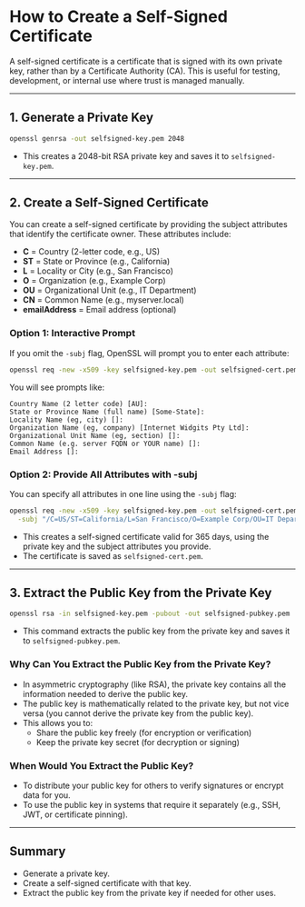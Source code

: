 # How to Create a Self-Signed Certificate

A self-signed certificate is a certificate that is signed with its own private key, rather than by a Certificate Authority (CA). This is useful for testing, development, or internal use where trust is managed manually.

---

## 1. Generate a Private Key

```sh
openssl genrsa -out selfsigned-key.pem 2048
```

- This creates a 2048-bit RSA private key and saves it to `selfsigned-key.pem`.

---

## 2. Create a Self-Signed Certificate

You can create a self-signed certificate by providing the subject attributes that identify the certificate owner. These attributes include:

- **C** = Country (2-letter code, e.g., US)
- **ST** = State or Province (e.g., California)
- **L** = Locality or City (e.g., San Francisco)
- **O** = Organization (e.g., Example Corp)
- **OU** = Organizational Unit (e.g., IT Department)
- **CN** = Common Name (e.g., myserver.local)
- **emailAddress** = Email address (optional)

### Option 1: Interactive Prompt

If you omit the `-subj` flag, OpenSSL will prompt you to enter each attribute:

```sh
openssl req -new -x509 -key selfsigned-key.pem -out selfsigned-cert.pem -days 365
```

You will see prompts like:

```
Country Name (2 letter code) [AU]:
State or Province Name (full name) [Some-State]:
Locality Name (eg, city) []:
Organization Name (eg, company) [Internet Widgits Pty Ltd]:
Organizational Unit Name (eg, section) []:
Common Name (e.g. server FQDN or YOUR name) []:
Email Address []:
```

### Option 2: Provide All Attributes with -subj

You can specify all attributes in one line using the `-subj` flag:

```sh
openssl req -new -x509 -key selfsigned-key.pem -out selfsigned-cert.pem -days 365 \
  -subj "/C=US/ST=California/L=San Francisco/O=Example Corp/OU=IT Department/CN=myserver.local/emailAddress=admin@example.com"
```

- This creates a self-signed certificate valid for 365 days, using the private key and the subject attributes you provide.
- The certificate is saved as `selfsigned-cert.pem`.

---

## 3. Extract the Public Key from the Private Key

```sh
openssl rsa -in selfsigned-key.pem -pubout -out selfsigned-pubkey.pem
```

- This command extracts the public key from the private key and saves it to `selfsigned-pubkey.pem`.

### Why Can You Extract the Public Key from the Private Key?

- In asymmetric cryptography (like RSA), the private key contains all the information needed to derive the public key.
- The public key is mathematically related to the private key, but not vice versa (you cannot derive the private key from the public key).
- This allows you to:
  - Share the public key freely (for encryption or verification)
  - Keep the private key secret (for decryption or signing)

### When Would You Extract the Public Key?

- To distribute your public key for others to verify signatures or encrypt data for you.
- To use the public key in systems that require it separately (e.g., SSH, JWT, or certificate pinning).

---

## Summary

- Generate a private key.
- Create a self-signed certificate with that key.
- Extract the public key from the private key if needed for other uses.
